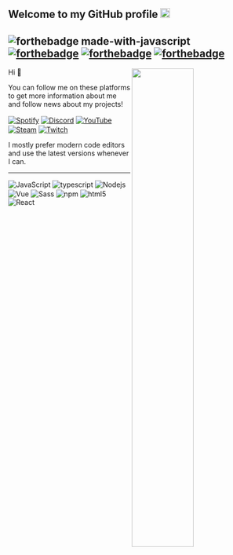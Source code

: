 <h2>Welcome to my GitHub profile <img src="https://media.giphy.com/media/Q7LHmoFwVP6Yc1swZs/giphy.gif" height="20px"></h2>

![forthebadge made-with-javascript](http://ForTheBadge.com/images/badges/made-with-javascript.svg)
[![forthebadge](https://forthebadge.com/images/badges/made-with-typescript.svg)](https://forthebadge.com)
[![forthebadge](https://forthebadge.com/images/badges/made-with-python.svg)](https://forthebadge.com)
[![forthebadge](https://forthebadge.com/images/badges/made-with-vue.svg)](https://forthebadge.com)
--------------------------------

<img width="50%" height="1px" align="right" src="https://i.imgur.com/DkKayja.png">
<img width="50%" align="right" src="https://github-readme-stats.vercel.app/api/top-langs/?username=eggsy&theme=dark&hide_border=true&layout=compact">

Hi 👋

You can follow me on these platforms to get more information about me and follow news about my projects!

<a href="https://open.spotify.com/user/1dhnymdqz8x2n5dk9lv84tic1?si=c1d8200db1d044df" target="_blank"><img align="center" alt="Spotify" src="https://img.shields.io/badge/-Spotify-1DB954?style=flat-square&logo=spotify&logoColor=white" /></a> <a href="https://discord.gg/WVreuXEh2e" target="_blank"><img align="center" alt="Discord" src="https://img.shields.io/badge/-Discord-5865F2?style=flat-square&logo=discord&logoColor=white" /></a> <a href="https://youtube.com/channel/UCtbV5nbEz6KYHFvnpKtIcIg" target="_blank"><img align="center" alt="YouTube" src="https://img.shields.io/badge/-YouTube-FF0000?style=flat-square&logo=youtube&logoColor=white" /></a> <a href="https://steamcommunity.com/id/fallenxd" target="_blank"><img align="center" alt="Steam" src="https://img.shields.io/badge/-Steam-171a21?style=flat-square&logo=steam&logoColor=white" /></a> <a href="https://twitch.tv/fallenxrd" target="_blank"><img align="center" alt="Twitch" src="https://img.shields.io/badge/-Twitch-6441a5?style=flat-square&logo=twitch&logoColor=white" /></a>


I mostly prefer modern code editors and use the latest versions whenever I can.

--------------------------------

<img alt="JavaScript" align="center" src="https://img.shields.io/badge/-Javascript-edb200?style=flat-square&logo=javascript&logoColor=white" /> <img alt="typescript" align="center" src="https://img.shields.io/badge/-TypeScript-007ACC?style=flat-square&logo=typescript&logoColor=white" /> <img alt="Nodejs" align="center" src="https://img.shields.io/badge/-Nodejs-43853d?style=flat-square&logo=Node.js&logoColor=white" /> <img alt="Vue" align="center" src="https://img.shields.io/badge/-Vue-384960?style=flat-square&logo=vue.js&logoColor=white" /> <img alt="Sass" align="center" src="https://img.shields.io/badge/-Sass-CC6699?style=flat-square&logo=sass&logoColor=white" /> <img alt="npm" align="center" src="https://img.shields.io/badge/-NPM-CB3837?style=flat-square&logo=npm&logoColor=white" /> <img alt="html5" align="center" src="https://img.shields.io/badge/-HTML5-E34F26?style=flat-square&logo=html5&logoColor=white" /> <img alt="React" align="center" src="https://img.shields.io/badge/-React-58bcd6?style=flat-square&logo=React&logoColor=white" /> 

